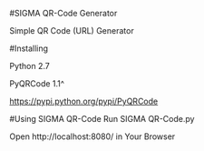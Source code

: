 #SIGMA QR-Code Generator

Simple QR Code (URL) Generator 

#Installing

Python 2.7

PyQRCode 1.1^

https://pypi.python.org/pypi/PyQRCode

#Using SIGMA QR-Code
Run SIGMA QR-Code.py 

Open http://localhost:8080/ in Your Browser
